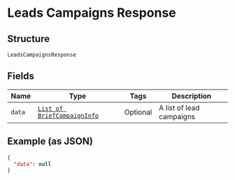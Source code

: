 
# Leads Campaigns Response

## Structure

`LeadsCampaignsResponse`

## Fields

| Name | Type | Tags | Description |
|  --- | --- | --- | --- |
| `data` | [`List of BriefCampaignInfo`](../../doc/models/brief-campaign-info.md) | Optional | A list of lead campaigns |

## Example (as JSON)

```json
{
  "data": null
}
```

